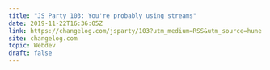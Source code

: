 ```yaml
---
title: "JS Party 103: You're probably using streams"
date: 2019-11-22T16:36:05Z
link: https://changelog.com/jsparty/103?utm_medium=RSS&utm_source=hune
site: changelog.com
topic: Webdev
draft: false
---
```

